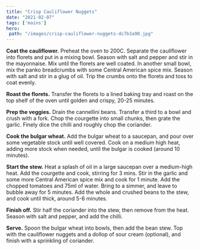 ```yaml
---
title: "Crisp Cauliflower Nuggets"
date: "2021-02-07"
tags: ['mains']
hero: 
 path: "/images/crisp-cauliflower-nuggets-dc7b3a90.jpg"
---
```


**Coat the cauliflower.** Preheat the oven to 200C. Separate the cauliflower into florets and put in a mixing bowl. Season with salt and pepper and stir in the mayonnaise. Mix until the florets are well coated. In another small bowl, mix the panko breadcrumbs with some Central American spice mix. Season with salt and stir in a glug of oil. Trip the crumbs onto the florets and toss to coat evenly.

**Roast the florets.** Transfer the florets to a lined baking tray and roast on the top shelf of the oven until golden and crispy, 20-25 minutes.

**Prep the veggies.** Drain the cannellini beans. Transfer a third to a bowl and crush with a fork. Chop the courgette into small chunks, then grate the garlic. Finely dice the chilli and roughly chop the coriander.

**Cook the bulgar wheat.** Add the bulgar wheat to a saucepan, and pour over some vegetable stock until well covered. Cook on a medium high heat, adding more stock when needed, until the bulgar is cooked (around 10 minutes).

**Start the stew.** Heat a splash of oil in a large saucepan over a medium-high heat. Add the courgette and cook, stirring for 3 mins. Stir in the garlic and some more Central American spice mix and cook for 1 minute. Add the chopped tomatoes and 75ml of water. Bring to a simmer, and leave to bubble away for 5 minutes. Add the whole and crushed beans to the stew, and cook until thick, around 5-6 minutes.

**Finish off.** Stir half the coriander into the stew, then remove from the heat. Season with salt and pepper, and add the chilli.

**Serve.** Spoon the bulgar wheat into bowls, then add the bean stew. Top with the cauliflower nuggets and a dollop of sour cream (optional), and finish with a sprinkling of coriander.
